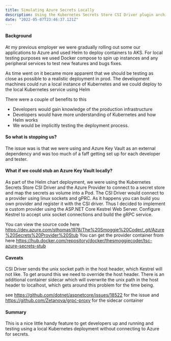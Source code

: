 ```yaml
---
title: Simulating Azure Secrets Locally
description: Using the Kubernetes Secrets Store CSI Driver plugin architecture, we can build our own secrets provider which mimics an Azure Key Vault.
date: "2022-05-07T23:46:37.121Z"
---
```


#### Background

At my previous employer we were gradually rolling out some our applications to Azure and used Helm to deploy containers to AKS. For local testing purposes we used Docker compose to spin up instances and any peripheral services to test new features and bugs fixes.

As time went on it became more apparent that we should be testing as close as possible to a realistic deployment in prod. The development machines could run a local instance of Kubernetes and we could deploy to the local Kubernetes service using Helm

There were a couple of benefits to this

- Developers would gain knowledge of the production infrastructure
- Developers would have more understanding of Kubernetes and how Helm works
- We would be implicitly testing the deployment process.

#### So what is stopping us? 

The issue was is that we were using and Azure Key Vault as an external dependency and was too much of a faff getting set up for each developer and tester.

#### What if we could stub an Azure Key Vault locally?

As part of the Helm chart deployment, we were using the Kubernetes Secrets Store CSI Driver and the Azure Provider to connect to a secret store and map the secrets as volume into a Pod. The CSI Driver would connect to a provider using linux sockets and gPRC. As it happens you can build you own provider and register it with the CSI driver. Thus I decided to implement a custom provider using the ASP.NET Core Kestrel Web Server. Configure Kestrel to accept unix socket connections and build the gRPC service.

You can view the source code here https://dev.azure.com/sthomas1978/The%20Smoggie%20Coder/_git/Azure%20Secrets%20Provider%20Stub
You can get the provider container from here https://hub.docker.com/repository/docker/thesmoggiecoder/tsc-azure-secrets-stub

#### Caveats

CSI Driver sends the unix socket path in the host header, which Kestrel will not like. To get around this we need to override the host header. There is an additional container sidecar which will overwrite the unix path in the host header to localhost, which gets around this problem for the time being.

see https://github.com/dotnet/aspnetcore/issues/18522 for the issue and https://github.com/Zetanova/grpc-proxy for the sidecar container

#### Summary

This is a nice little handy feature to get developers up and running and testing using a local Kubernetes deployment without connecting to Azure for secrets.